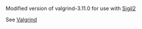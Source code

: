 Modified version of valgrind-3.11.0 for use with [Sigil2](https://github.com/mdlui/Sigil2)

See [Valgrind](http://valgrind.org)
